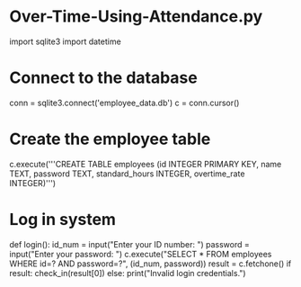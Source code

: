 # Over-Time-Using-Attendance.py
import sqlite3
import datetime

# Connect to the database
conn = sqlite3.connect('employee_data.db')
c = conn.cursor()

# Create the employee table
c.execute('''CREATE TABLE employees
             (id INTEGER PRIMARY KEY, name TEXT, password TEXT, standard_hours INTEGER, overtime_rate INTEGER)''')

# Log in system
def login():
    id_num = input("Enter your ID number: ")
    password = input("Enter your password: ")
    c.execute("SELECT * FROM employees WHERE id=? AND password=?", (id_num, password))
    result = c.fetchone()
    if result:
        check_in(result[0])
    else:
        print("Invalid login credentials.")

